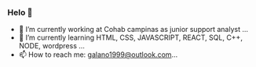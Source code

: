 ### Helo 👋


- 🔭 I’m currently working at Cohab campinas as junior support analyst ...
- 🌱 I’m currently learning HTML, CSS, JAVASCRIPT, REACT, SQL, C++, NODE, wordpress ... 
- 📫 How to reach me: galano1999@outlook.com...

